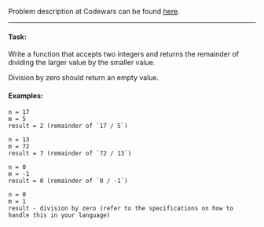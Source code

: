 Problem description at Codewars can be found
[here](https://www.codewars.com/kata/524f5125ad9c12894e00003f/train/python).

-------------

#### Task:
Write a function that accepts two integers and returns the remainder of dividing the larger value by
the smaller value.
<br>

Division by zero should return an empty value.

#### Examples:
```
n = 17
m = 5
result = 2 (remainder of `17 / 5`)

n = 13
m = 72
result = 7 (remainder of `72 / 13`)

n = 0
m = -1
result = 0 (remainder of `0 / -1`)

n = 0
m = 1
result - division by zero (refer to the specifications on how to handle this in your language)
```

